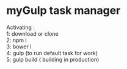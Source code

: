 # myGulp task manager

Activating : 
<br />
	1: download or clone 
	<br />
	2: npm i 
	<br />
	3: bower i
	<br />
	4: gulp   (to run default task for work)
	<br />
	5: gulp build ( building in production) 
	<br />
